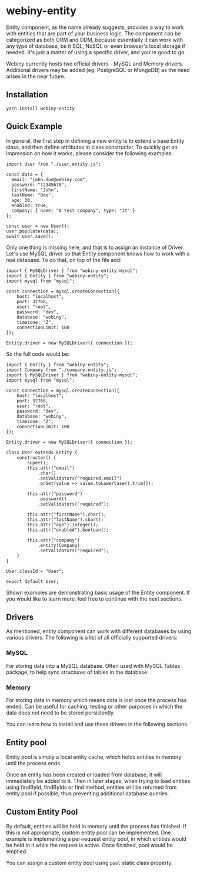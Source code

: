 # webiny-entity

Entity component, as the name already suggests, provides a way to work with entities that are part of your business logic. The component can be categorized as both ORM and ODM, because essentially it can work with any type of database, be it SQL, NoSQL or even browser's local storage if needed. It's just a matter of using a specific driver, and you're good to go.

Webiny currently hosts two official drivers - MySQL and Memory drivers. Additional drivers may be added (eg. PostgreSQL or MongoDB) as the need arises in the near future.

## Installation
`yarn install webiny-entity`

## Quick Example
In general, the first step in defining a new entity is to extend a base Entity class, and then define attributes in class constructor. To quickly get an impression on how it works, please consider the following examples:
```
import User from "./user.entity.js";

const data = {
  email: "john.doe@webiny.com",
  password: "12345678",
  firstName: "John",
  lastName: "Doe",
  age: 30,
  enabled: true,
  company: { name: "A test company", type: "it" }
};

const user = new User();
user.populate(data);
await user.save();

```
Only one thing is missing here, and that is to assign an instance of Driver. Let's use MySQL driver so that Entity component knows how to work with a real database. To do that, on top of the file add:

```
import { MySQLDriver } from "webiny-entity-mysql";
import { Entity } from "webiny-entity";
import mysql from "mysql";

const connection = mysql.createConnection({
    host: "localhost",
    port: 32768,
    user: "root",
    password: "dev",
    database: "webiny",
    timezone: "Z",
    connectionLimit: 100
});

Entity.driver = new MySQLDriver({ connection });
```

So the full code would be:

```
import { Entity } from "webiny-entity";
import Company from "./company.entity.js";
import { MySQLDriver } from "webiny-entity-mysql";
import mysql from "mysql";

const connection = mysql.createConnection({
    host: "localhost",
    port: 32768,
    user: "root",
    password: "dev",
    database: "webiny",
    timezone: "Z",
    connectionLimit: 100
});

Entity.driver = new MySQLDriver({ connection });

class User extends Entity {
    constructor() {
        super();
        this.attr("email")
            .char()
            .setValidators("required,email")
            .onSet(value => value.toLowerCase().trim());

        this.attr("password")
            .password()
            .setValidators("required");
            
        this.attr("firstName").char();
        this.attr("lastName").char();
        this.attr("age").integer();
        this.attr("enabled").boolean();
        
        this.attr("company")
            .entity(Company)
            .setValidators("required");
    }
}

User.classId = "User";

export default User;
```

Shown examples are demonstrating basic usage of the Entity component. If you would like to learn more, feel free to continue with the next sections.

## Drivers
As mentioned, entity component can work with different databases by using various drivers. The following is a list of all officially supported drivers:

### MySQL
For storing data into a MySQL database. Often used with MySQL Tables package, to help sync structures of tables in the database.

### Memory
For storing data in memory which means data is lost once the process has ended. Can be useful for caching, testing or other purposes in which the data does not need to be stored persistently.

You can learn how to install and use these drivers in the following sections.

## Entity pool
Entity pool is simply a local entity cache, which holds entities in memory until the process ends.

Once an entity has been created or loaded from database, it will immediately be added to it. Then in later stages, when trying to load entities using findById, findByIds or find method, entities will be returned from entity pool if possible, thus preventing additional database queries.

## Custom Entity Pool
By default, entities will be held in memory until the process has finished. If this is not appropriate, custom entity pool can be implemented. One example is implementing a per-request entity pool, in which entities would be held in it while the request is active. Once finished, pool would be emptied.

You can assign a custom entity pool using `pool` static class property.
